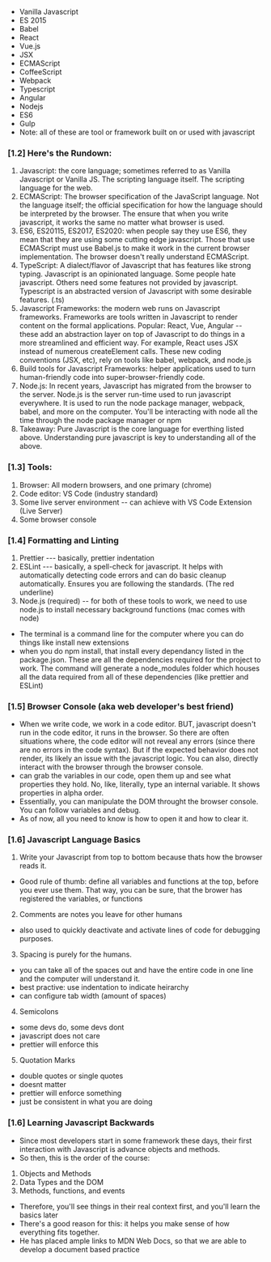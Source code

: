 - Vanilla Javascript
- ES 2015
- Babel
- React
- Vue.js
- JSX
- ECMAScript
- CoffeeScript
- Webpack
- Typescript
- Angular
- Nodejs
- ES6
- Gulp
- Note: all of these are tool or framework built on or used with javascript

### [1.2] Here's the Rundown:
1. Javascript: the core language; sometimes referred to as Vanilla Javascript or Vanilla JS. The scripting language itself. The scripting language for the web.
2. ECMAScript: The browser specification of the JavaScript language. Not the language itself; the official specification for how the language should be interpreted by the browser. The ensure that when you write javascript, it works the same no matter what browser is used.
3. ES6, ES20115, ES2017, ES2020: when people say they use ES6, they mean that they are using some cutting edge javascript. Those that use ECMAScript must use Babel.js to make it work in the current browser implementation. The browser doesn't really understand ECMAScript.
4. TypeScript: A dialect/flavor of Javascript that has features like strong typing. Javascript is an opinionated language. Some people hate javascript. Others need some features not provided by javascript. Typescript is an abstracted version of Javascript with some desirable features. (.ts)
5. Javascript Frameworks: the modern web runs on Javascript frameworks. Frameworks are tools written in Javascript to render content on the formal applications. Popular: React, Vue, Angular -- these add an abstraction layer on top of Javascript to do things in a more streamlined and efficient way. For example, React uses JSX instead of numerous createElement calls. These new coding conventions (JSX, etc), rely on tools like babel, webpack, and node.js
6. Build tools for Javascript Frameworks: helper applications used to turn human-friendly code into super-browser-friendly code.
7. Node.js: In recent years, Javascript has migrated from the browser to the server. Node.js is the server run-time used to run javascript everywhere. It is used to run the node package manager, webpack, babel, and more on the computer. You'll be interacting with node all the time through the node package manager or npm
8. Takeaway: Pure Javascript is the core language for everthing listed above. Understanding pure javascript is key to understanding all of the above.

### [1.3] Tools:
1. Browser: All modern browsers, and one primary (chrome)
2. Code editor: VS Code (industry standard)
3. Some live server environment -- can achieve with VS Code Extension (Live Server)
4. Some browser console

### [1.4] Formatting and Linting
1. Prettier --- basically, prettier indentation
2. ESLint --- basically, a spell-check for javascript. It helps with automatically detecting code errors and can do basic cleanup automatically. Ensures you are following the standards. (The red underline)
3. Node.js (required) -- for both of these tools to work, we need to use node.js to install necessary background functions (mac comes with node)
- The terminal is a command line for the computer where you can do things like install new extensions
- when you do npm install, that install every dependancy listed in the package.json. These are all the dependencies required for the project to work. The command will generate a node_modules folder which houses all the data required from all of these dependencies (like prettier and ESLint)

### [1.5] Browser Console (aka web developer's best friend)
- When we write code, we work in a code editor. BUT, javascript doesn't run in the code editor, it runs in the browser. So there are often situations where, the code editor will not reveal any errors (since there are no errors in the code syntax). But if the expected behavior does not render, its likely an issue with the javascript logic. You can also, directly interact with the browser through the browser console.
- can grab the variables in our code, open them up and see what properties they hold. No, like, literally, type an internal variable. It shows properties in alpha order.
- Essentially, you can manipulate the DOM throught the browser console. You can follow variables and debug.
- As of now, all you need to know is how to open it and how to clear it.

### [1.6] Javascript Language Basics
1. Write your Javascript from top to bottom because thats how the browser reads it.
- Good rule of thumb: define all variables and functions at the top, before you ever use them. That way, you can be sure, that the brower has registered the variables, or functions
2. Comments are notes you leave for other humans
- also used to quickly deactivate and activate lines of code for debugging purposes.
3. Spacing is purely for the humans.
- you can take all of the spaces out and have the entire code in one line and the computer will understand it.
- best practive: use indentation to indicate heirarchy
- can configure tab width (amount of spaces)
4. Semicolons
- some devs do, some devs dont
- javascript does not care
- prettier will enforce this
5. Quotation Marks
- double quotes or single quotes
- doesnt matter
- prettier will enforce something
- just be consistent in what you are doing

### [1.6] Learning Javascript Backwards
* Since most developers start in some framework these days, their first interaction with Javascript is advance objects and methods.
* So then, this is the order of the course:
1. Objects and Methods
2. Data Types and the DOM
3. Methods, functions, and events
* Therefore, you'll see things in their real context first, and you'll learn the basics later
* There's a good reason for this: it helps you make sense of how everything fits together.
* He has placed ample links to MDN Web Docs, so that we are able to develop a document based practice
